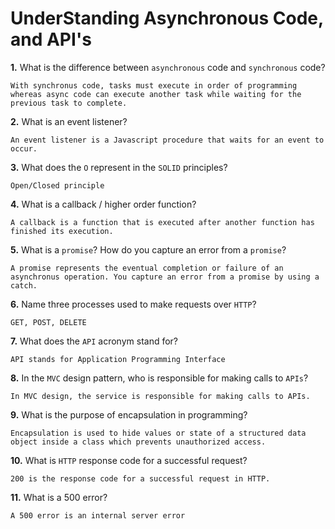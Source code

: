 # UnderStanding Asynchronous Code, and API's

**1.** What is the difference between `asynchronous` code and `synchronous` code?
<!-- enter you answer in the space below -->
```
With synchronus code, tasks must execute in order of programming whereas async code can execute another task while waiting for the previous task to complete.
```
**2.** What is an event listener?
<!-- enter you answer in the space below -->
```
An event listener is a Javascript procedure that waits for an event to occur.
```
**3.** What does the `O` represent in the `SOLID` principles?
<!-- enter you answer in the space below -->
```
Open/Closed principle
```
**4.** What is a callback / higher order function?
<!-- enter you answer in the space below -->
```
A callback is a function that is executed after another function has finished its execution.
```
**5.** What is a `promise`? How do you capture an error from a `promise`?
<!-- enter you answer in the space below -->
```
A promise represents the eventual completion or failure of an asynchronus operation. You capture an error from a promise by using a catch.
```
**6.** Name three processes used to make requests over `HTTP`?
<!-- enter you answer in the space below -->
```
GET, POST, DELETE
```
**7.** What does the `API` acronym stand for?
<!-- enter you answer in the space below -->
```
API stands for Application Programming Interface
```
**8.** In the `MVC` design pattern, who is responsible for making calls to `APIs`?
<!-- enter you answer in the space below -->
```
In MVC design, the service is responsible for making calls to APIs.
```
**9.** What is the purpose of encapsulation in programming?
<!-- enter you answer in the space below -->
```
Encapsulation is used to hide values or state of a structured data object inside a class which prevents unauthorized access.
```
**10.** What is `HTTP` response code for a successful request?
<!-- enter you answer in the space below -->
```
200 is the response code for a successful request in HTTP.
```
**11.** What is a 500 error?
<!-- enter you answer in the space below -->
```
A 500 error is an internal server error
```